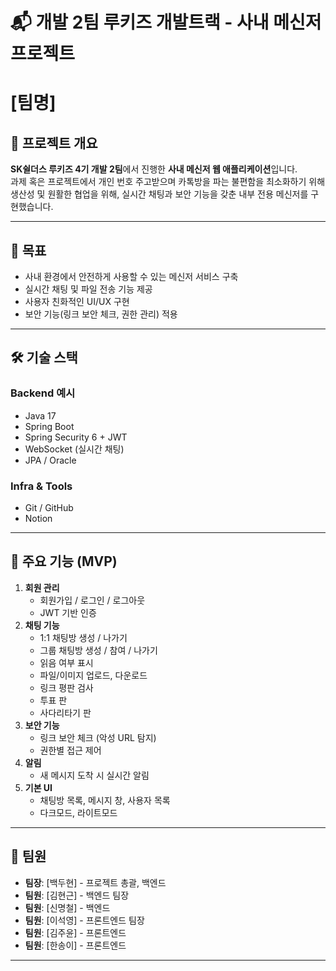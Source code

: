 # 📬 개발 2팀 루키즈 개발트랙 - 사내 메신저 프로젝트
# [팀명]

## 📌 프로젝트 개요
**SK쉴더스 루키즈 4기 개발 2팀**에서 진행한 **사내 메신저 웹 애플리케이션**입니다.  
과제 혹은 프로젝트에서 개인 번호 주고받으며 카톡방을 파는 불편함을 최소화하기 위해 생산성 및 원활한 협업을 위해, 실시간 채팅과 보안 기능을 갖춘 내부 전용 메신저를 구현했습니다.

---

## 🎯 목표
- 사내 환경에서 안전하게 사용할 수 있는 메신저 서비스 구축
- 실시간 채팅 및 파일 전송 기능 제공
- 사용자 친화적인 UI/UX 구현
- 보안 기능(링크 보안 체크, 권한 관리) 적용

---

## 🛠 기술 스택
### Backend 예시
- Java 17
- Spring Boot
- Spring Security 6 + JWT
- WebSocket (실시간 채팅)
- JPA / Oracle

### Infra & Tools
- Git / GitHub
- Notion

---

## 📂 주요 기능 (MVP)
1. **회원 관리**
   - 회원가입 / 로그인 / 로그아웃
   - JWT 기반 인증
2. **채팅 기능**
   - 1:1 채팅방 생성 / 나가기
   - 그룹 채팅방 생성 / 참여 / 나가기
   - 읽음 여부 표시
   - 파일/이미지 업로드, 다운로드
   - 링크 평판 검사
   - 투표 판
   - 사다리타기 판
3. **보안 기능**
   - 링크 보안 체크 (악성 URL 탐지)
   - 권한별 접근 제어
4. **알림**
   - 새 메시지 도착 시 실시간 알림
5. **기본 UI**
   - 채팅방 목록, 메시지 창, 사용자 목록
   - 다크모드, 라이트모드

---

## 👥 팀원
- **팀장**: [백두현] - 프로젝트 총괄, 백엔드
- **팀원**: [김현근] - 백엔드 팀장
- **팀원**: [신명철] - 백엔드
- **팀원**: [이석영] - 프론트엔드 팀장
- **팀원**: [김주윤] - 프론트엔드
- **팀원**: [한송이] - 프론트엔드

---
